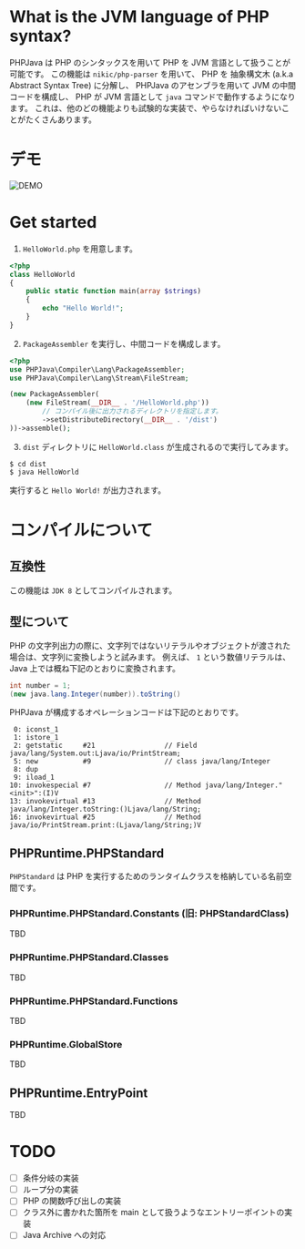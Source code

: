 # What is the JVM language of PHP syntax?
PHPJava は PHP のシンタックスを用いて PHP を JVM 言語として扱うことが可能です。
この機能は `nikic/php-parser` を用いて、 PHP を 抽象構文木 (a.k.a Abstract Syntax Tree) に分解し、 PHPJava のアセンブラを用いて
JVM の中間コードを構成し、 PHP が JVM 言語として `java` コマンドで動作するようになります。
これは、他のどの機能よりも試験的な実装で、やらなければいけないことがたくさんあります。

# デモ
![DEMO](../img/php_jvm_lang.gif)

# Get started
1. `HelloWorld.php` を用意します。
```php
<?php
class HelloWorld
{
    public static function main(array $strings)
    {
        echo "Hello World!";        
    }
}
```

2. `PackageAssembler` を実行し、中間コードを構成します。

```php
<?php 
use PHPJava\Compiler\Lang\PackageAssembler;
use PHPJava\Compiler\Lang\Stream\FileStream;

(new PackageAssembler(
    (new FileStream(__DIR__ . '/HelloWorld.php'))
        // コンパイル後に出力されるディレクトリを指定します。
        ->setDistributeDirectory(__DIR__ . '/dist')
))->assemble();

```

3. `dist` ディレクトリに `HelloWorld.class` が生成されるので実行してみます。

```
$ cd dist
$ java HelloWorld
```

実行すると `Hello World!` が出力されます。
 
# コンパイルについて
## 互換性
この機能は `JDK 8` としてコンパイルされます。

## 型について
PHP の文字列出力の際に、文字列ではないリテラルやオブジェクトが渡された場合は、文字列に変換しようと試みます。
例えば、 `1` という数値リテラルは、 Java 上では概ね下記のとおりに変換されます。

```java
int number = 1;
(new java.lang.Integer(number)).toString()
```

PHPJava が構成するオペレーションコードは下記のとおりです。

```
 0: iconst_1
 1: istore_1
 2: getstatic     #21                 // Field java/lang/System.out:Ljava/io/PrintStream;
 5: new           #9                  // class java/lang/Integer
 8: dup
 9: iload_1
10: invokespecial #7                  // Method java/lang/Integer."<init>":(I)V
13: invokevirtual #13                 // Method java/lang/Integer.toString:()Ljava/lang/String;
16: invokevirtual #25                 // Method java/io/PrintStream.print:(Ljava/lang/String;)V
```

## PHPRuntime.PHPStandard
`PHPStandard` は PHP を実行するためのランタイムクラスを格納している名前空間です。

### PHPRuntime.PHPStandard.Constants (旧: PHPStandardClass)
TBD

### PHPRuntime.PHPStandard.Classes
TBD

### PHPRuntime.PHPStandard.Functions
TBD

### PHPRuntime.GlobalStore
TBD

## PHPRuntime.EntryPoint
TBD

# TODO
- [ ] 条件分岐の実装
- [ ] ループ分の実装
- [ ] PHP の関数呼び出しの実装
- [ ] クラス外に書かれた箇所を main として扱うようなエントリーポイントの実装
- [ ] Java Archive への対応